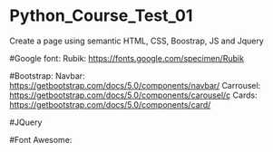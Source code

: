 # Python_Course_Test_01
Create a page using semantic HTML, CSS, Boostrap, JS and Jquery

#Google font:
Rubik: https://fonts.google.com/specimen/Rubik

#Bootstrap:
Navbar: https://getbootstrap.com/docs/5.0/components/navbar/
Carrousel: https://getbootstrap.com/docs/5.0/components/carousel/ç
Cards: https://getbootstrap.com/docs/5.0/components/card/

#JQuery

#Font Awesome: